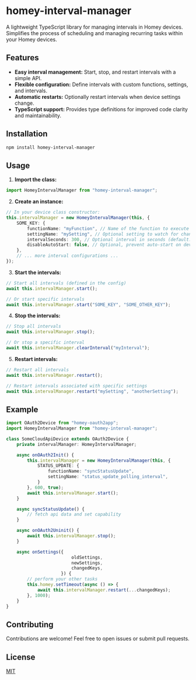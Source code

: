 # homey-interval-manager

A lightweight TypeScript library for managing intervals in Homey devices. Simplifies the process of scheduling and 
managing recurring tasks within your Homey devices.

## Features

-   **Easy interval management:** Start, stop, and restart intervals with a simple API.
-   **Flexible configuration:** Define intervals with custom functions, settings, and intervals.
-   **Automatic restarts:** Optionally restart intervals when device settings change.
-   **TypeScript support:** Provides type definitions for improved code clarity and maintainability.

## Installation

```bash
npm install homey-interval-manager
```

## Usage

1. **Import the class:**

<!-- end list -->

```typescript
import HomeyIntervalManager from "homey-interval-manager";
```

2. **Create an instance:**

<!-- end list -->

```typescript
// In your device class constructor:
this.intervalManager = new HomeyIntervalManager(this, {
    SOME_KEY: {
        functionName: "myFunction", // Name of the function to execute
        settingName: "mySetting", // Optional setting to watch for changes
        intervalSeconds: 300, // Optional interval in seconds (default: 600)
        disableAutoStart: false, // Optional, prevent auto-start on device init
    },
    // ... more interval configurations ...
});
```

3. **Start the intervals:**

<!-- end list -->

```typescript
// Start all intervals (defined in the config)
await this.intervalManager.start();

// Or start specific intervals
await this.intervalManager.start("SOME_KEY", "SOME_OTHER_KEY");
```

4. **Stop the intervals:**

<!-- end list -->

```typescript
// Stop all intervals
await this.intervalManager.stop();

// Or stop a specific interval
await this.intervalManager.clearInterval("myInterval");
```

5. **Restart intervals:**

<!-- end list -->

```typescript
// Restart all intervals
await this.intervalManager.restart();

// Restart intervals associated with specific settings
await this.intervalManager.restart("mySetting", "anotherSetting");
```

## Example

```typescript
import OAuth2Device from "homey-oauth2app";
import HomeyIntervalManager from "homey-interval-manager";

class SomeCloudApiDevice extends OAuth2Device {
    private intervalManager: HomeyIntervalManager;

    async onOAuth2Init() {
        this.intervalManager = new HomeyIntervalManager(this, {
            STATUS_UPDATE: {
                functionName: "syncStatusUpdate",
                settingName: "status_update_polling_interval",
            }
        }, 600, true);
        await this.intervalManager.start();
    }

    async syncStatusUpdate() {
        // fetch api data and set capability
    }

    async onOAuth2Uninit() {
        await this.intervalManager.stop();
    }

    async onSettings({
                         oldSettings,
                         newSettings,
                         changedKeys,
                     }) {
        // perform your other tasks
        this.homey.setTimeout(async () => {
            await this.intervalManager.restart(...changedKeys);
        }, 1000);
    }
}
```

## Contributing

Contributions are welcome\! Feel free to open issues or submit pull requests.

## License

[MIT](LICENSE)
